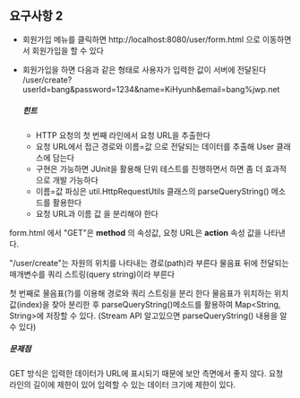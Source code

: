 ## 요구사항 2

- 회원가입 메뉴를 클릭하면 http://localhost:8080/user/form.html 으로 이동하면서 회원가입을 할 수 있다

- 회원가입을 하면 다음과 같은 형태로 사용자가 입력한 값이 서버에 전달된다
  /user/create?userId=bang&password=1234&name=KiHyunh&email=bang%jwp.net

  ##### 힌트

  - HTTP 요청의 첫 번째 라인에서 요청 URL을 추출한다
  - 요청 URL에서 접근 경로와 이름=값 으로 전달되는 데이터를 추출해 User 클래스에 담는다
  - 구현은 가능하면 JUnit을 활용해 단위 테스트를 진행하면서 하면 좀 더 효과적으로 개발 가능하다
  - 이름=값 파싱은 util.HttpRequestUtils 클래스의 parseQueryString() 메소드를 활용한다
  - 요청 URL과 이름 값 을 분리해야 한다



form.html 에서 "GET"은 **method** 의 속성값, 요청 URL은 **action** 속성 값을 나타낸다.

"/user/create"는 자원의 위치를 나타내는 경로(path)라 부른다
물음표 뒤에 전달되는 매개변수를 쿼리 스트링(query string)이라 부른다

첫 번째로 물음표(?)를 이용해 경로와 쿼리 스트링을 분리 한다
물음표가 위치하는 위치 값(index)을 찾아 분리한 후
parseQueryString()메소드를 활용하여 Map<String, String>에 저장할 수 있다.
(Stream API 알고있으면 parseQueryString() 내용을 알 수 있다)



##### 문제점

GET 방식은 입력한 데이터가 URL에 표시되기 때문에 보안 측면에서 좋지 않다.
요청 라인의 길이에 제한이 있어 입력할 수 있는 데이터 크기에 제한이 있다.